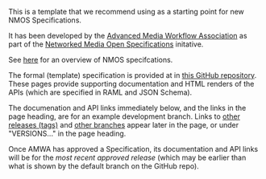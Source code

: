 This is a template that we recommend using as a starting point for new NMOS Specifications.

It has been developed by the [Advanced Media Workflow Association](https://www.amwa.tv) as part of the [Networked Media Open Specifications](https://www.nmos.tv) initative.

See [here](https://amwa-tv.github.io/nmos) for an overview of NMOS specifcations.

The formal (template) specification is provided at in [this GitHub repository](https://github.com/AMWA-TV/nmos-template). These pages provide supporting documentation and HTML renders of the APIs (which are specified in RAML and JSON Schema).

The documenation and API links immediately below, and the links in the page heading, are for an example development branch. Links to [other releases (tags)](tags/) and [other branches](branches/) appear later in the page, or under "VERSIONS..." in the page heading.

Once AMWA has approved a Specification, its documentation and API links will be for the _most recent approved release_ (which may be earlier than what is shown by the default branch on the GitHub repo).
